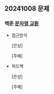 ## 20241008 문제

### 백준 [문자열 교환](https://www.acmicpc.net/problem/1522)

- 접근방식

  [은상]
  

  [주혜]
  
- 피드백

  [은상]
  
 
  [주혜]
